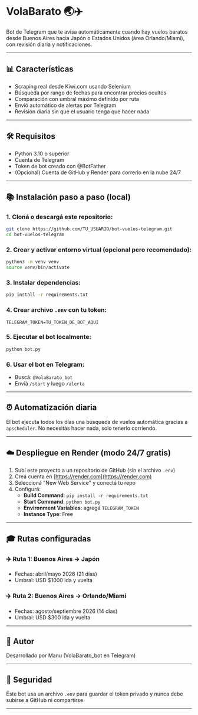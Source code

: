 # VolaBarato 🌏✈️

Bot de Telegram que te avisa automáticamente cuando hay vuelos baratos desde Buenos Aires hacia Japón o Estados Unidos (área Orlando/Miami), con revisión diaria y notificaciones.

---

## 📊 Características
- Scraping real desde Kiwi.com usando Selenium
- Búsqueda por rango de fechas para encontrar precios ocultos
- Comparación con umbral máximo definido por ruta
- Envió automático de alertas por Telegram
- Revisión diaria sin que el usuario tenga que hacer nada

---

## 🛠️ Requisitos

- Python 3.10 o superior
- Cuenta de Telegram
- Token de bot creado con @BotFather
- (Opcional) Cuenta de GitHub y Render para correrlo en la nube 24/7

---

## 📚 Instalación paso a paso (local)

### 1. Cloná o descargá este repositorio:
```bash
git clone https://github.com/TU_USUARIO/bot-vuelos-telegram.git
cd bot-vuelos-telegram
```

### 2. Crear y activar entorno virtual (opcional pero recomendado):
```bash
python3 -m venv venv
source venv/bin/activate
```

### 3. Instalar dependencias:
```bash
pip install -r requirements.txt
```

### 4. Crear archivo `.env` con tu token:
```env
TELEGRAM_TOKEN=TU_TOKEN_DE_BOT_AQUI
```

### 5. Ejecutar el bot localmente:
```bash
python bot.py
```

### 6. Usar el bot en Telegram:
- Buscá: `@VolaBarato_bot`
- Enviá `/start` y luego `/alerta`

---

## ⏰ Automatización diaria
El bot ejecuta todos los días una búsqueda de vuelos automática gracias a `apscheduler`. No necesitás hacer nada, solo tenerlo corriendo.

---

## ☁️ Despliegue en Render (modo 24/7 gratis)

1. Subí este proyecto a un repositorio de GitHub (sin el archivo `.env`)
2. Creá cuenta en [https://render.com](https://render.com)
3. Seleccioná "New Web Service" y conectá tu repo
4. Configurá:
   - **Build Command**: `pip install -r requirements.txt`
   - **Start Command**: `python bot.py`
   - **Environment Variables**: agregá `TELEGRAM_TOKEN`
   - **Instance Type**: Free

---

## 🎓 Rutas configuradas

### ✈️ Ruta 1: Buenos Aires → Japón
- Fechas: abril/mayo 2026 (21 días)
- Umbral: USD $1000 ida y vuelta

### ✈️ Ruta 2: Buenos Aires → Orlando/Miami
- Fechas: agosto/septiembre 2026 (14 días)
- Umbral: USD $300 ida y vuelta

---

## 🚀 Autor
Desarrollado por Manu (VolaBarato_bot en Telegram)

---

## 🔐 Seguridad
Este bot usa un archivo `.env` para guardar el token privado y nunca debe subirse a GitHub ni compartirse.

---
